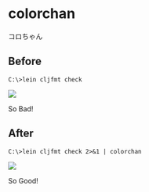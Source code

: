 # colorchan

コロちゃん

## Before

```
C:\>lein cljfmt check
```
![](http://go-gyazo.appspot.com/bb255a7034b463ff.png)

So Bad!

## After

```
C:\>lein cljfmt check 2>&1 | colorchan
```
![](http://go-gyazo.appspot.com/7333df50292d1e2b.png)

So Good!
